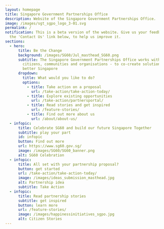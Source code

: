 ```yaml
---
layout: homepage
title: Singapore Government Partnerships Office
description: Website of the Singapore Government Partnerships Office.
image: /images/sgt_sgpo_logo_3-01.svg
permalink: /
notification: This is a beta version of the website. Give us your feedback at
  the 'Contact Us' link below, to help us improve it.
sections:
  - hero:
      title: Be the Change
      background: /images/SG60/Jul_masthead_SG60.png
      subtitle: The Singapore Government Partnerships Office works with you -
        citizens, communities and organisations - to co-create solutions for a
        better Singapore
      dropdown:
        title: What would you like to do?
        options:
          - title: Take action on a proposal
            url: /take-action/take-action-today/
          - title: Explore existing opportunities
            url: /take-action/partnersportal/
          - title: Read stories and get inspired
            url: /feature-stories/
          - title: Find out more about us
            url: /about/about-us/
  - infopic:
      title: Celebrate SG60 and build our future Singapore Together
      subtitle: play your part
      id: infopic
      button: Find out more
      url: https://www.sg60.gov.sg/
      image: /images/SG60/SG60_banner.png
      alt: SG60 Celebration
  - infopic:
      title: All set with your partnership proposal?
      button: get started
      url: /take-action/take-action-today/
      image: /images/ideas_submission_masthead.jpg
      alt: Partnership idea
      subtitle: Take Action
  - infopic:
      title: Read partnership stories
      subtitle: get inspired
      button: learn more
      url: /feature-stories/
      image: /images/happinessinitiatives_sgpo.jpg
      alt: Citizen Stories
---
```

